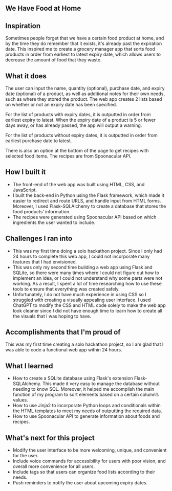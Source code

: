 ## We Have Food at Home

## Inspiration
Sometimes people forget that we have a certain food product at home, and by the time they do remember that it exists, it's already past the expiration date. This inspired me to create a grocery manager app that sorts food products in order from earliest to latest expiry date, which allows users to decrease the amount of food that they waste.

## What it does
The user can input the name, quantity (optional), purchase date, and expiry date (optional) of a product, as well as additional notes for their own needs, such as where they stored the product. The web app creates 2 lists based on whether or not an expiry date has been specified.

For the list of products with expiry dates, it is outputted in order from earliest expiry to latest. When the expiry date of a product is 5 or fewer days away, or has already passed, the app will output a warning. 

For the list of products without expiry dates, it is outputted in order from earliest purchase date to latest.

There is also an option at the bottom of the page to get recipes with selected food items. The recipes are from Spoonacular API.

## How I built it
- The front-end of the web app was built using HTML, CSS, and JavaScript.
- I built the back-end in Python using the Flask framework, which made it easier to redirect and route URLS, and handle input from HTML forms. Moreover, I used Flask-SQLAlchemy to create a database that stores the food products’ information. 
- The recipes were generated using Spoonacular API based on which ingredients the user wanted to include.

## Challenges I ran into
- This was my first time doing a solo hackathon project. Since I only had 24 hours to complete this web app, I could not incorporate many features that I had envisioned.
- This was only my second time building a web app using Flask and SQLite, so there were many times where I could not figure out how to implement an idea, or I could not understand why some parts were not working. As a result, I spent a lot of time researching how to use these tools to ensure that everything was created safely.
- Unfortunately, I do not have much experience in using CSS so I struggled with creating a visually appealing user interface. I used ChatGPT to modify the CSS and HTML code solely to make the web app look cleaner since I did not have enough time to learn how to create all the visuals that I was hoping to have.

## Accomplishments that I'm proud of
This was my first time creating a solo hackathon project, so I am glad that I was able to code a functional web app within 24 hours. 

## What I learned
- How to create a SQLite database using Flask's extension Flask-SQLAlchemy. This made it very easy to manage the database without needing to know SQL. Moreover, it helped me accomplish the main function of my program to sort elements based on a certain column’s values.
- How to use Jinja2 to incorporate Python loops and conditionals within the HTML templates to meet my needs of outputting the required data.
- How to use Spoonacular API to generate information about foods and recipes.

## What's next for this project
- Modify the user interface to be more welcoming, unique, and convenient for the user. 
- Include voice commands for accessibility for users with poor vision, and overall more convenience for all users.
- Include tags so that users can organize food lists according to their needs.
- Push reminders to notify the user about upcoming expiry dates.

